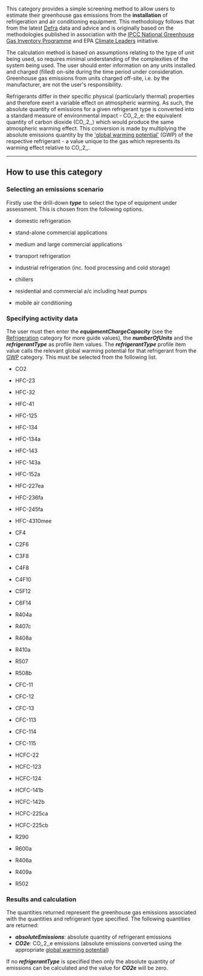This category provides a simple screening method to allow users to
estimate their greenhouse gas emissions from the **installation** of
refrigeration and air conditioning equipment. This methodology follows
that from the latest
[Defra](http://www.defra.gov.uk/environment/economy/business-efficiency/reporting)
data and advice and is originally based on the methodologies published
in association with the [IPCC National Greenhouse Gas Inventory
Programme](http://www.ipcc-nggip.iges.or.jp/public/2006gl/pdf/3_Volume3/V3_7_Ch7_ODS_Substitutes.pdf)
and EPA [Climate
Leaders](http://www.epa.gov/climateleaders/documents/resources/mfgrfg.pdf)
initiative.

The calculation method is based on assumptions relating to the type of
unit being used, so requires minimal understanding of the complexities
of the system being used. The user should enter information on any units
installed and charged (filled) on-site during the time period under
consideration. Greenhouse gas emissions from units charged off-site,
i.e. by the manufacturer, are not the user's responsibility.

Refrigerants differ in their specific physical (particularly thermal)
properties and therefore exert a variable effect on atmospheric warming.
As such, the absolute quantity of emissions for a given refrigerant type
is converted into a standard measure of environmental impact - CO,,2,,e:
the equivalent quantity of carbon dioxide (CO,,2,,) which would produce
the same atmospheric warming effect. This conversion is made by
multiplying the absolute emissions quantity by the ['global warming
potential'](Greenhouse_gases_Global_warming_potentials) (GWP) of the
respective refrigerant - a value unique to the gas which represents its
warming effect relative to CO,,2,,.

-----

## How to use this category

### Selecting an emissions scenario

Firstly use the drill-down ***type*** to select the type of equipment
under assessment. This is chosen from the following options.

  - domestic refrigeration

<!-- end list -->

  - stand-alone commercial applications

<!-- end list -->

  - medium and large commercial applications

<!-- end list -->

  - transport refrigeration

<!-- end list -->

  - industrial refrigeration (inc. food processing and cold storage)

<!-- end list -->

  - chillers

<!-- end list -->

  - residential and commercial a/c including heat pumps

<!-- end list -->

  - mobile air conditioning

### Specifying activity data

The user must then enter the ***equipmentChargeCapacity*** (see the
[Refrigeration](Refrigeration) category for more guide values), the
***numberOfUnits*** and the ***refrigerantType*** as profile item
values. The ***refrigerantType*** profile item value calls the relevant
global warming potential for that refrigerant from the
[GWP](Greenhouse_gases_Global_warming_potentials) category. This must be
selected from the following list.

  - CO2

<!-- end list -->

  - HFC-23

<!-- end list -->

  - HFC-32

<!-- end list -->

  - HFC-41

<!-- end list -->

  - HFC-125

<!-- end list -->

  - HFC-134

<!-- end list -->

  - HFC-134a

<!-- end list -->

  - HFC-143

<!-- end list -->

  - HFC-143a

<!-- end list -->

  - HFC-152a

<!-- end list -->

  - HFC-227ea

<!-- end list -->

  - HFC-236fa

<!-- end list -->

  - HFC-245fa

<!-- end list -->

  - HFC-4310mee

<!-- end list -->

  - CF4

<!-- end list -->

  - C2F6

<!-- end list -->

  - C3F8

<!-- end list -->

  - C4F8

<!-- end list -->

  - C4F10

<!-- end list -->

  - C5F12

<!-- end list -->

  - C6F14

<!-- end list -->

  - R404a

<!-- end list -->

  - R407c

<!-- end list -->

  - R408a

<!-- end list -->

  - R410a

<!-- end list -->

  - R507

<!-- end list -->

  - R508b

<!-- end list -->

  - CFC-11

<!-- end list -->

  - CFC-12

<!-- end list -->

  - CFC-13

<!-- end list -->

  - CFC-113

<!-- end list -->

  - CFC-114

<!-- end list -->

  - CFC-115

<!-- end list -->

  - HCFC-22

<!-- end list -->

  - HCFC-123

<!-- end list -->

  - HCFC-124

<!-- end list -->

  - HCFC-141b

<!-- end list -->

  - HCFC-142b

<!-- end list -->

  - HCFC-225ca

<!-- end list -->

  - HCFC-225cb

<!-- end list -->

  - R290

<!-- end list -->

  - R600a

<!-- end list -->

  - R406a

<!-- end list -->

  - R409a

<!-- end list -->

  - R502

### Results and calculation

The quantities returned represent the greenhouse gas emissions
associated with the quantities and refrigerant type specified. The
following quantities are returned:

  - ***absoluteEmissions***: absolute quantity of refrigerant emissions
  - ***CO2e***: CO,,2,,e emissions (absolute emissions converted using
    the appropriate [global warming
    potential](Greenhouse_gases_Global_warming_potentials))

If no ***refrigerantType*** is specified then only the absolute quantity
of emissions can be calculated and the value for ***CO2e*** will be
zero.
